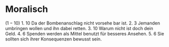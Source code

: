 # Moralisch
($1-10$)
1. 
   $10$ Da der Bombenanschlag nicht vorsehe bar ist.
2. 
   $3$ Jemanden umbringen wollen und ihn dabei retten.
3. 
   $10$ Warum nicht ist doch dein Geld.
4. 
   $6$ Spenden werden als Mittel benutzt für besseres Ansehen.
5. 
   $6$ Sie sollten sich ihrer Konsequenzen bewusst sein.

